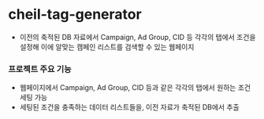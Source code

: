# cheil-tag-generator

- 이전의 축적된 DB 자료에서 Campaign, Ad Group, CID 등 각각의 탭에서 
   조건을 설정해 이에 알맞는 캠페인 리스트를 검색할 수 있는 웹페이지


### 프로젝트 주요 기능
- 웹페이지에서 Campaign, Ad Group, CID 등과 같은 각각의 탭에서 원하는 조건 세팅 가능 
- 세팅된 조건을 충족하는 데이터 리스트들을, 이전 자료가 축적된 DB에서 추출
